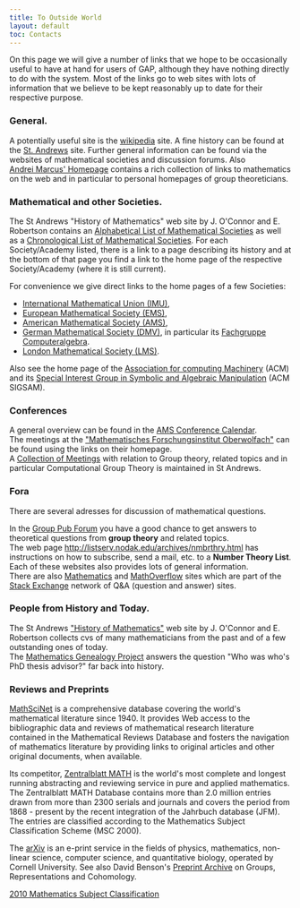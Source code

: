 ```yaml
---
title: To Outside World
layout: default
toc: Contacts
---
```


On this page we will give a number of links that we hope to
be occasionally useful to have at hand for users of GAP,
although they have nothing directly to do with the system.
Most of the links go to web sites with lots of information
that we believe to be kept reasonably up to date for their
respective purpose.

### General.

A potentially useful site is the
[wikipedia](https://en.wikipedia.org/wiki/Group_theory) site. A fine
history can be found at the [St.
Andrews](https://mathshistory.st-andrews.ac.uk/HistTopics/Abstract_groups/)
site. Further general information can be found via the websites of
mathematical societies and discussion forums. Also
[Andrei Marcus' Homepage](https://math.ubbcluj.ro/~marcus/) contains a
rich collection of links to mathematics on the web and in particular to
personal homepages of group theoreticians.

### Mathematical and other Societies.

The St Andrews "History of Mathematics" web site by J. O'Connor and
E. Robertson contains an
[Alphabetical List of Mathematical Societies](https://mathshistory.st-andrews.ac.uk/Societies/)
as well as a [Chronological List of Mathematical
Societies](https://mathshistory.st-andrews.ac.uk/Societies/societies_list/).
For each Society/Academy listed, there is a link to a page describing
its history and at the bottom of that page you find a link to the home
page of the respective Society/Academy (where it is still current).

For convenience we give direct links to the home pages of a few
Societies:

-   [International Mathematical Union
    (IMU)](https://www.mathunion.org/),
-   [European Mathematical Society (EMS)](http://www.emis.de/),
-   [American Mathematical Society (AMS)](https://www.ams.org/),
-   [German Mathematical Society (DMV)](https://www.mathematik.de/), in
    particular its [Fachgruppe
    Computeralgebra](https://fachgruppe-computeralgebra.de).
-   [London Mathematical Society (LMS)](https://www.lms.ac.uk/).

Also see the home page of the [Association for computing
Machinery](https://www.acm.org/) (ACM) and its [Special Interest Group
in Symbolic and Algebraic Manipulation](https://www.sigsam.org/) (ACM
SIGSAM).

### Conferences

A general overview can be found in the
[AMS Conference Calendar](https://www.ams.org/mathcal/).\
The meetings at the
["Mathematisches Forschungsinstitut Oberwolfach"](https://www.mfo.de/)
can be found using the links on their homepage.\
A
[Collection of Meetings](https://www-circa.mcs.st-and.ac.uk/events/conferences/)
with relation to Group theory, related topics and in particular
Computational Group Theory is maintained in St Andrews.

### Fora

There are several adresses for discussion of mathematical questions.

In the [Group Pub Forum](https://people.bath.ac.uk/masgcs/gpf.html) you
have a good chance to get answers to theoretical questions from **group
theory** and related topics.\
The web page <http://listserv.nodak.edu/archives/nmbrthry.html> has
instructions on how to subscribe, send a mail, etc. to a **Number Theory
List**.\
Each of these websites also provides lots of general information.\
There are also
[Mathematics](https://math.stackexchange.com/questions/tagged/gap) and
[MathOverflow](https://mathoverflow.net/questions/tagged/gap) sites
which are part of the [Stack Exchange](https://stackexchange.com/)
network of Q&A (question and answer) sites.

### People from History and Today.

The St Andrews
["History of Mathematics"](https://mathshistory.st-andrews.ac.uk/history/)
web site by J. O'Connor and E. Robertson collects cvs of many
mathematicians from the past and of a few outstanding ones of today.\
The
[Mathematics Genealogy Project](https://www.genealogy.math.ndsu.nodak.edu)
answers the question "Who was who's PhD thesis advisor?" far back
into history.

### Reviews and Preprints

[MathSciNet](https://www.ams.org/mathscinet) is a comprehensive database
covering the world's mathematical literature since 1940. It provides
Web access to the bibliographic data and reviews of mathematical
research literature contained in the Mathematical Reviews Database and
fosters the navigation of mathematics literature by providing links to
original articles and other original documents, when available.

Its competitor, [Zentralblatt MATH](https://zbmath.org/) is the world's
most complete and longest running abstracting and reviewing service in
pure and applied mathematics. The Zentralblatt MATH Database contains
more than 2.0 million entries drawn from more than 2300 serials and
journals and covers the period from 1868 - present by the recent
integration of the Jahrbuch database (JFM). The entries are classified
according to the Mathematics Subject Classification Scheme (MSC 2000).

The [arXiv](https://arxiv.org/search/) is an e-print service in the
fields of physics, mathematics, non-linear science, computer science,
and quantitative biology, operated by Cornell University. See also David
Benson's
[Preprint Archive](https://homepages.abdn.ac.uk/d.j.benson/pages/html/archive.html)
on Groups, Representations and Cohomology.

[2010 Mathematics Subject Classification](https://www.ams.org/msc/)
